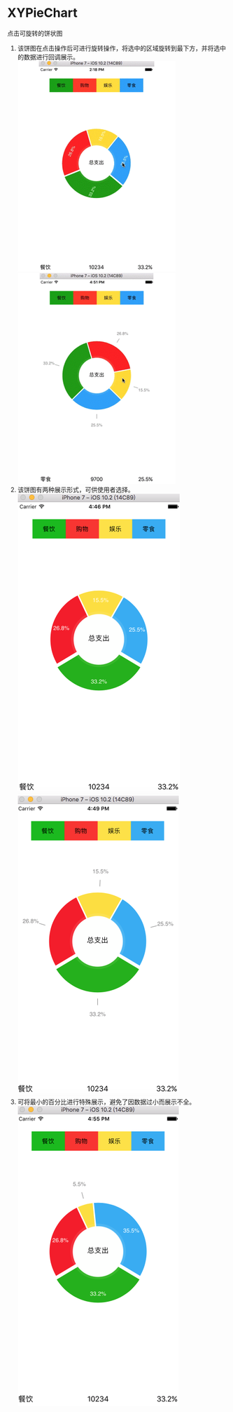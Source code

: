 # XYPieChart
点击可旋转的饼状图<br>
1. 该饼图在点击操作后可进行旋转操作，将选中的区域旋转到最下方，并将选中的数据进行回调展示。<br>
![image](https://github.com/gaomingyangc/XYPieChart/blob/master/PieChart/gif/XYPieChart01.gif)
![image](https://github.com/gaomingyangc/XYPieChart/blob/master/PieChart/gif/XYPieChart02.gif)
2. 该饼图有两种展示形式，可供使用者选择。<br>
![image](https://github.com/gaomingyangc/XYPieChart/blob/master/PieChart/gif/XYPieChart01.png)
![image](https://github.com/gaomingyangc/XYPieChart/blob/master/PieChart/gif/XYPieChart02.png)
3. 可将最小的百分比进行特殊展示，避免了因数据过小而展示不全。<br>
![image](https://github.com/gaomingyangc/XYPieChart/blob/master/PieChart/gif/XYPieChart03.png)
